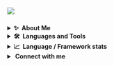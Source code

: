 ##  <img src="https://media.giphy.com/media/mGcNjsfWAjY5AEZNw6/giphy.gif" width="50">






<details>
  <summary><b>✨&nbsp;&nbsp;About&nbsp;Me</b></summary>
  <br/>
  
  ```javascript
const anna = {
  pronouns: "she" | "her",
  position: "Belarus",
  code: [C++, Python, Java],
  tools: [Tensorflow, Pytorch],
  
  challenge: "I am doing the #100DaysOfCode challenge focused on Java"
}
```
  
</details> 


<details>
  <summary><b>🛠️&nbsp;&nbsp;Languages&nbsp;and&nbsp;Tools</b></summary>
  <br/>
<p align="left"> <a href="https://www.cprogramming.com/" target="_blank" rel="noreferrer"> <img src="https://raw.githubusercontent.com/devicons/devicon/master/icons/c/c-original.svg" alt="c" width="40" height="40"/> </a> <a href="https://www.w3schools.com/cpp/" target="_blank" rel="noreferrer"> <img src="https://raw.githubusercontent.com/devicons/devicon/master/icons/cplusplus/cplusplus-original.svg" alt="cplusplus" width="40" height="40"/> </a> <a href="https://www.java.com" target="_blank" rel="noreferrer"> <img src="https://raw.githubusercontent.com/devicons/devicon/master/icons/java/java-original.svg" alt="java" width="40" height="40"/> </a> <a href="https://www.python.org" target="_blank" rel="noreferrer"> <img src="https://raw.githubusercontent.com/devicons/devicon/master/icons/python/python-original.svg" alt="python" width="40" height="40"/>
  <a href="https://pytorch.org/" target="_blank" rel="noreferrer"> <img src="https://www.vectorlogo.zone/logos/pytorch/pytorch-icon.svg" alt="pytorch" width="40" height="40"/> </a> <a href="https://www.tensorflow.org" target="_blank" rel="noreferrer"> <img src="https://www.vectorlogo.zone/logos/tensorflow/tensorflow-icon.svg" alt="tensorflow" width="40" height="40"/> </a></a> </p>
  
<p align="left"> <a href="https://www.figma.com/" target="_blank" rel="noreferrer"> <img src="https://www.vectorlogo.zone/logos/figma/figma-icon.svg" alt="figma" width="40" height="40"/> </a> <a href="https://www.adobe.com/in/products/illustrator.html" target="_blank" rel="noreferrer"> <img src="https://www.vectorlogo.zone/logos/adobe_illustrator/adobe_illustrator-icon.svg" alt="illustrator" width="40" height="40"/> </a> <a href="https://www.photoshop.com/en" target="_blank" rel="noreferrer"> <img src="https://raw.githubusercontent.com/devicons/devicon/master/icons/photoshop/photoshop-line.svg" alt="photoshop" width="40" height="40"/> </a> </p>
 </details> 
 
 
 <details>
  <summary><b>📈&nbsp;&nbsp;Language&nbsp;/&nbsp;Framework stats</b></summary>
  <br/>
<p align="left">
</p>
<p>&nbsp;<img align="center" src="https://github-readme-stats.vercel.app/api?username=mirai8re&show_icons=true&locale=en" alt="mirai8re" /></p>
<p><img align="center" src="https://github-readme-streak-stats.herokuapp.com/?user=mirai8re&" alt="mirai8re" /></p>
  
  <p><img align="center" src="https://github-readme-stats.vercel.app/api/top-langs?username=mirai8re&show_icons=true&theme=dark&title_color=000000&text_color=000000&bg_color=f5e0ff&locale=en&layout=compact" alt="mirai8re" /></p>

  ![](https://komarev.com/ghpvc/?username=mirai8re&color=ff69b4)
  </details> 


<details>
  <summary><b>&nbsp;Connect with me&nbsp;</b></summary>
  <br/>
  
[<img src='https://cdn.jsdelivr.net/npm/simple-icons@3.0.1/icons/github.svg' alt='github' height='40' color=blue >](https://github.com/mirai8re)  [<img src='https://cdn.jsdelivr.net/npm/simple-icons@3.0.1/icons/telegram.svg' alt='telegram' height='40'>]()  

</details> 



